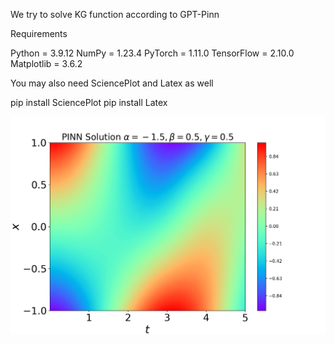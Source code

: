 We try to solve KG function according to GPT-Pinn

Requirements

 Python     = 3.9.12
 NumPy      = 1.23.4
 PyTorch    = 1.11.0
 TensorFlow = 2.10.0
 Matplotlib = 3.6.2


You may also need SciencePlot and Latex as well
 
 pip install SciencePlot
 pip install Latex

 
![image](pinnkgmain.png)
